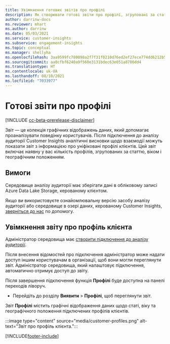 ```yaml
---
title: Увімкнення готових звітів про профілі
description: Як створювати готові звіти про профілі, згруповані за статтю, віком і країною або регіоном походження.
author: darrinw-docs
ms.reviewer: mhart
ms.author: darrinw
ms.date: 05/03/2021
ms.service: customer-insights
ms.subservice: engagement-insights
ms.topic: conceptual
ms.manager: shellyha
ms.openlocfilehash: 3aa9599fc780098a2f7f31f0210d76ed2ef27ece774dd6212b5cb2a599ad537e
ms.sourcegitcommit: aa0cfbf6240a9f560e3131bdec63e051a8786dd4
ms.translationtype: HT
ms.contentlocale: uk-UA
ms.lasthandoff: 08/10/2021
ms.locfileid: "7033977"
---
```

# <a name="out-of-box-profile-reports"></a>Готові звіти про профілі

[!INCLUDE [cc-beta-prerelease-disclaimer](includes/cc-beta-prerelease-disclaimer.md)]

Звіт — це колекція графічних відображень даних, який допомагає проаналізувати поведінку користувачів. Після підключення до аналізу аудиторії Customer Insights аналітичні висновки щодо взаємодії можуть показати звіт з інформацією про уніфіковані профілі клієнтів. Цей звіт включає наявну у вас кількість профілів, згрупованих за статтю, віком і географічним положенням.

## <a name="prerequisites"></a>Вимоги

Середовище аналізу аудиторії має зберігати дані в обліковому записі Azure Data Lake Storage, керованому клієнтом.

Якщо ви використовуєте ознайомлювальну версію засобу аналізу аудиторії або середовище в озері даних, керованому Customer Insights, [зверніться до нас](https://go.microsoft.com/fwlink/?linkid=2145734) по допомогу.  


## <a name="enable-the-customer-profile-report"></a>Увімкнення звіту про профіль клієнта

Адміністратор середовища має [створити підключення до аналізу аудиторії](configure-connections.md).

Після внесення відомостей про підключення адміністратор може надати доступ іншим користувачам в організації, щоб вони могли переглянути звіт. Адміністратор середовища, який налаштовує підключення, автоматично отримує доступ до звіту. 

Після завершення підключення функція **Профілі** буде доступна на панелі переходів ліворуч. 

- Перейдіть до розділу **Виявити** > **Профілі**, щоб переглянути звіт.

Звіт **Профілі** містить графічні відображення даних щодо статі, віку та географічного положення підключених профілів клієнтів.

:::image type="content" source="media/customer-profiles.png" alt-text="Звіт про профіль клієнта.":::

[!INCLUDE[footer-include](../includes/footer-banner.md)]